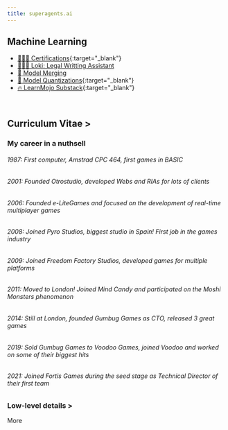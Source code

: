```yaml
---
title: superagents.ai
---
```


## Machine Learning

- [🧑🏻‍🎓 Certifications](https://www.linkedin.com/in/ignacio-garmendia-a2076a3/details/certifications/){:target="_blank"}
- [👩🏻‍⚖️ Loki: Legal Writting Assistant](https://www.superagents.ai/2024/05/04/loki/)
- [🧪 Model Merging](https://www.superagents.ai/2024/05/04/model_merging/)
- [🤗 Model Quantizations](https://huggingface.co/collections/neopolita/quants-65edf306a24bc01911107199){:target="_blank"}
- [🔥 LearnMojo Substack](https://learnmojo.substack.com/){:target="_blank"}

<br>

## Curriculum Vitae >

<!-- .slide -->

### My career in a nuthsell

###### 1987: First computer, Amstrad CPC 464, first games in BASIC
###### 2001: Founded Otrostudio, developed Webs and RIAs for lots of clients
###### 2006: Founded e-LiteGames and focused on the development of real-time multiplayer games
###### 2008: Joined Pyro Studios, biggest studio in Spain! First job in the games industry
###### 2009: Joined Freedom Factory Studios, developed games for multiple platforms
###### 2011: Moved to London! Joined Mind Candy and participated on the Moshi Monsters phenomenon
###### 2014: Still at London, founded Gumbug Games as CTO, released 3 great games
###### 2019: Sold Gumbug Games to Voodoo Games, joined Voodoo and worked on some of their biggest hits
###### 2021: Joined Fortis Games during the seed stage as Technical Director of their first team

### Low-level details >

<!-- .slide vertical=true -->

More
